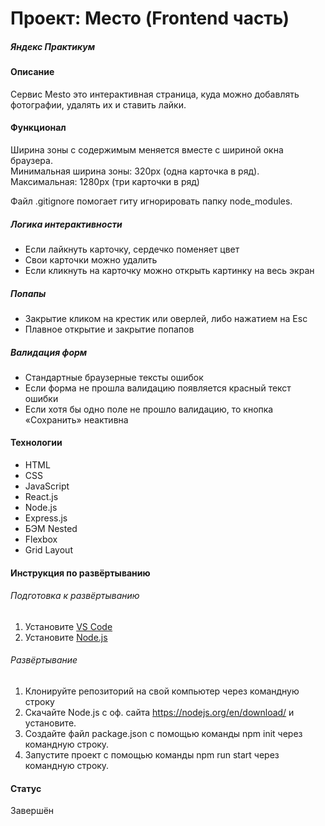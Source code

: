 # Проект: Место (Frontend часть)
##### Яндекс Практикум
#### Описание
Сервис Mesto это интерактивная страница, куда можно добавлять фотографии, удалять их и ставить лайки.

#### Функционал
Ширина зоны с содержимым меняется вместе с шириной окна браузера.  
Минимальная ширина зоны: 320px (одна карточка в ряд). Максимальная: 1280px (три карточки в ряд)

Файл .gitignore помогает гиту игнорировать папку node_modules.

##### Логика интерактивности
* Если лайкнуть карточку, сердечко поменяет цвет
* Свои карточки можно удалить 
* Если кликнуть на карточку можно открыть картинку на весь экран 

##### Попапы
* Закрытие кликом на крестик или оверлей, либо нажатием на Esc
* Плавное открытие и закрытие попапов

##### Валидация форм
* Стандартные браузерные тексты ошибок
* Если форма не прошла валидацию появляется красный текст ошибки
* Если хотя бы одно поле не прошло валидацию, то кнопка «Сохранить» неактивна

#### Технологии
* HTML
* CSS
* JavaScript
* React.js
* Node.js
* Express.js
* БЭМ Nested
* Flexbox
* Grid Layout

#### Инструкция по развёртыванию
###### Подготовка к развёртыванию
1. Установите [VS Code](https://code.visualstudio.com/Download "Visual Studio Code")
2. Установите [Node.js](https://nodejs.org/en/download/ "Node.js")
###### Развёртывание
1. Клонируйте репозиторий на свой компьютер через командную строку
2. Скачайте Node.js с оф. сайта https://nodejs.org/en/download/ и установите.
3. Создайте файл package.json с помощью команды npm init через командную строку.
4. Запустите проект с помощью команды npm run start через командную строку.


#### Статус
Завершён
